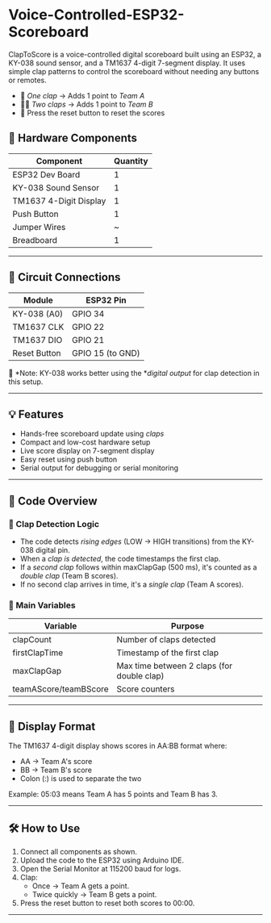 # Voice-Controlled-ESP32-Scoreboard
ClapToScore is a voice-controlled digital scoreboard built using an ESP32, a KY-038 sound sensor, and a TM1637 4-digit 7-segment display. It uses simple clap patterns to control the scoreboard without needing any buttons or remotes.

- 👏 *One clap* → Adds 1 point to *Team A*
- 👏👏 *Two claps* → Adds 1 point to *Team B*
- 🔄 Press the reset button to reset the scores



## 🔧 Hardware Components

| Component              | Quantity |
|------------------------|----------|
| ESP32 Dev Board        | 1        |
| KY-038 Sound Sensor    | 1        |
| TM1637 4-Digit Display | 1        |
| Push Button            | 1        |
| Jumper Wires           | ~        |
| Breadboard             | 1        |

---

## 🔌 Circuit Connections

| Module        | ESP32 Pin |
|---------------|-----------|
| KY-038 (A0)   | GPIO 34   |
| TM1637 CLK    | GPIO 22   |
| TM1637 DIO    | GPIO 21   |
| Reset Button  | GPIO 15 (to GND) |

📝 *Note: KY-038 works better using the **digital output* for clap detection in this setup.

---

## 💡 Features

- Hands-free scoreboard update using *claps*
- Compact and low-cost hardware setup
- Live score display on 7-segment display
- Easy reset using push button
- Serial output for debugging or serial monitoring

---

## 📜 Code Overview

### 📌 Clap Detection Logic
- The code detects *rising edges* (LOW → HIGH transitions) from the KY-038 digital pin.
- When a *clap is detected*, the code timestamps the first clap.
- If a *second clap* follows within maxClapGap (500 ms), it's counted as a *double clap* (Team B scores).
- If no second clap arrives in time, it's a *single clap* (Team A scores).

### 🔁 Main Variables

| Variable            | Purpose                                       |
|---------------------|-----------------------------------------------|
| clapCount         | Number of claps detected                      |
| firstClapTime     | Timestamp of the first clap                   |
| maxClapGap        | Max time between 2 claps (for double clap)    |
| teamAScore/teamBScore | Score counters                        |

---

## 🔢 Display Format

The TM1637 4-digit display shows scores in AA:BB format where:

- AA → Team A's score
- BB → Team B's score
- Colon (:) is used to separate the two

Example: 05:03 means Team A has 5 points and Team B has 3.

---

## 🛠️ How to Use

1. Connect all components as shown.
2. Upload the code to the ESP32 using Arduino IDE.
3. Open the Serial Monitor at 115200 baud for logs.
4. Clap:
   - Once → Team A gets a point.
   - Twice quickly → Team B gets a point.
5. Press the reset button to reset both scores to 00:00.

---
